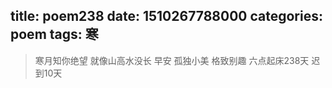 title: poem238
date: 1510267788000
categories: poem
tags: 寒
---
> 寒月知你绝望
就像山高水没长
早安
孤独小美
格致别趣
六点起床238天 迟到10天